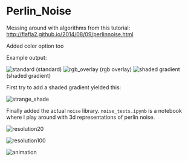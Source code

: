 # Perlin_Noise
Messing around with algorithms from this tutorial: http://flafla2.github.io/2014/08/09/perlinnoise.html

Added color option too

Example output:

![standard](https://i.imgur.com/Dgi92O0.png)
(standard)
![rgb_overlay](https://i.imgur.com/2vUkBng.png)
(rgb overlay)
![shaded gradient](https://i.imgur.com/WZUWkU8.png)
(shaded gradient)

First try to add a shaded gradient yielded this:

![strange_shade](https://i.imgur.com/SNowjqB.png)

Finally added the actual `noise` library. `noise_tests.ipynb` is a notebook where I play around with 3d representations
of perlin noise.

![resolution20](https://raw.githubusercontent.com/samclane/Perlin_Noise/master/3dvoxel20.png)

![resolution100](https://raw.githubusercontent.com/samclane/Perlin_Noise/master/3dvoxel100.png)

![animation](https://raw.githubusercontent.com/samclane/Perlin_Noise/master/animation.gif)